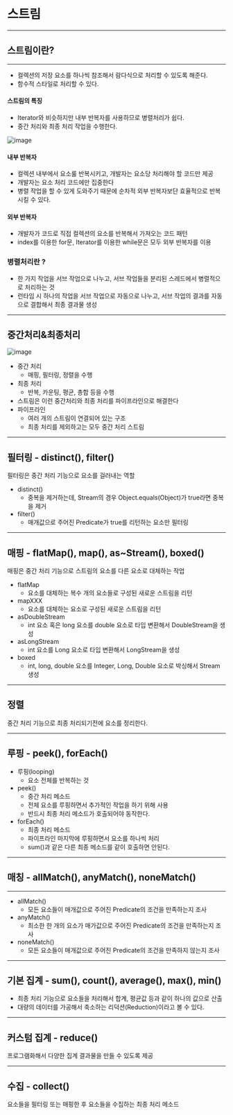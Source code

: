 # 스트림

-------------
## 스트림이란?

---------------
- 컬렉션의 저장 요소를 하나씩 참조해서 람다식으로 처리할 수 있도록 해준다.
- 함수적 스타일로 처리할 수 있다.
#### 스트림의 특징

- Iterator와 비슷하지만 내부 반복자를 사용하므로 병렬처리가 쉽다.
- 중간 처리와 최종 처리 작업을 수행한다.

![image](https://user-images.githubusercontent.com/109537583/197572141-74e5ea2a-f454-4ef4-b638-ae79637d34b6.png)

#### 내부 반복자

- 컬렉션 내부에서 요소룰 반복시키고, 개발자는 요소당 처리해야 할 코드만 제공
- 개발자는 요소 처리 코드에만 집중한다
- 병렬 작업을 할 수 있게 도와주기 때문에 순차적 외부 반복자보단 효율적으로 반복시킬 수 있다.
#### 외부 반복자

- 개발자가 코드로 직접 컬렉션의 요소를 반복해서 가져오는 코드 패턴
- index를 이용한 for문, Iterator를 이용한 while문은 모두 외부 반복자를 이용
### 병렬처리란 ?
- 한 가지 작업을 서브 작업으로 나누고, 서브 작업들을 분리된 스레드에서 병렬적으로 처리하는 것
- 런타임 시 하나의 작업을 서브 작업으로 자동으로 나누고, 서브 작업의 결과를 자동으로 결합해서 최종 결과물 생성

--------------
## 중간처리&최종처리
![image](https://user-images.githubusercontent.com/109537583/197572441-4a6fe306-ae6b-4a04-aee9-056a85199b10.png)
- 중간 처리
    - 매핑, 필터링, 정렬을 수행
- 최종 처리
    - 반복, 카운팅, 평균, 총합 등을 수행
- 스트림은 이런 중간처리와 최종 처리를 파이프라인으로 해결한다
- 파이프라인
  - 여러 개의 스트림이 연결되어 있는 구조
  - 최종 처리를 제외하고는 모두 중간 처리 스트림

-------------
## 필터링 - distinct(), filter()
필터링은 중간 처리 기능으로 요소를 걸러내는 역할
- distinct()
  - 중복을 제거하는데, Stream의 경우 Object.equals(Object)가 true라면 중복을 제거
- filter()
  - 매개값으로 주어진 Predicate가 true를 리턴하는 요소만 필터링
--------
## 매핑 - flatMap(), map(), as~Stream(), boxed()
매핑은 중간 처리 기능으로 스트림의 요소를 다른 요소로 대체하는 작업
- flatMap
  - 요소를 대체하는 복수 개의 요소들로 구성된 새로운 스트림을 리턴
- mapXXX
  - 요소를 대체하는 요소로 구성된 새로운 스트림을 리턴
- asDoubleStream
  - int 요소 혹은 long 요소를 double 요소로 타입 변환해서 DoubleStream을 생성
- asLongStream
  - int 요소를 Long 요소로 타입 변환해서 LongStream을 생성
- boxed
  - int, long, double 요소를 Integer, Long, Double 요소로 박싱해서 Stream 생성
--------------
## 정렬
중간 처리 기능으로 최종 처리되기전에 요소를 정리한다.

--------------
## 루핑 - peek(), forEach()
- 루핑(looping)
  - 요소 전체를 반복하는 것
- peek()
  - 중간 처리 메소드
  - 전체 요소를 루핑하면서 추가적인 작업을 하기 위해 사용
  - 반드시 최종 처리 메소드가 호출되어야 동작한다.
- forEach()
  - 최종 처리 메소드
  - 파이프라인 마지막에 루핑하면서 요소를 하나씩 처리
  - sum()과 같은 다른 최종 메소드를 같이 호출하면 안된다.
-----------------
## 매칭 - allMatch(), anyMatch(), noneMatch()

----------------
- allMatch()
  - 모든 요소들이 매개값으로 주어진 Predicate의 조건을 만족하는지 조사
- anyMatch()
  - 최소한 한 개의 요소가 매가값으로 주어진 Predicate의 조건을 만족하는지 조사
- noneMatch()
  - 모든 요소들이 매개값으로 주어진 Predicate의 조건을 만족하지 않는지 조사

--------------------
## 기본 집계 - sum(), count(), average(), max(), min()
- 최종 처리 기능으로 요소들을 처리해서 합계, 평균값 등과 같이 하나의 값으로 산출
- 대량의 데이터를 가공해서 축소하는 리덕션(Reduction)이라고 볼 수 있다.

-------------------
## 커스텀 집계 - reduce()
프로그램화해서 다양한 집계 결과물을 만들 수 있도록 제공

------------------
## 수집 - collect()
요소들을 필터링 또는 매핑한 후 요소들을 수집하는 최종 처리 메소드




